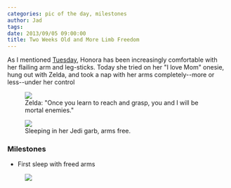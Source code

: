 ```yaml
---
categories: pic of the day, milestones 
author: Jad
tags: 
date: 2013/09/05 09:00:00
title: Two Weeks Old and More Limb Freedom
---
```


As I mentioned <a href="/stories/2013/09/03/free-baby-and-dog/">Tuesday</a>, Honora has been increasingly comfortable with her flailing arm and leg-sticks.  Today she tried on her "I love Mom" onesie, hung out with Zelda, and took a nap with her arms completely--more or less--under her control

<figure>
<img src="/img/2013/09/05/img_2651_medium.jpg" />
<figcaption>Zelda: "Once you learn to reach and grasp, you and I will be mortal enemies."</figcaption>
</figure>

<figure>
<img src="/img/2013/09/05/img_2709_medium.jpg" />
<figcaption>Sleeping in her Jedi garb, arms free.</figcaption>
</figure>

### Milestones
* First sleep with freed arms

<figure>
<img src="/img/2013/09/05/img_2652_medium.jpg" />
<figcaption></figcaption>
</figure>
